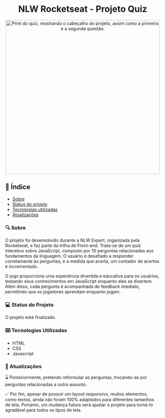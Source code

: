 <h1 align='center'>NLW Rocketseat - Projeto Quiz</h1>
<p align='center'>
 <img width="500" align='center' alt="Print do quiz, mostrando o cabeçalho do projeto, assim como a primeira e a segunda questão." src="https://github.com/BrunoAlejandroDev/nlw-expert-front-end-quiz/assets/148917666/62418294-4b91-4dff-9132-a217c47fd403"> 
</p>
<h2>📂 Índice</h2> 
<ul>
 <li><a href='#sobre'>Sobre</a></li>
 <li><a href='#status'>Status do projeto</a></li>
 <li><a href='#tecnologias'>Tecnologias utilizadas</a></li>
 <li><a href='#melhorias'>Atualizações</a></li>
</ul>

<h3 id='sobre'>🔍 Sobre</h3>
<p>
 O projeto foi desenvolvido durante a NLW Expert, organizada pela Rocketseat, e faz parte da trilha de Front-end. Trata-se de um quiz interativo sobre JavaScript, composto por 10 perguntas relacionadas aos fundamentos da linguagem. O usuário é desafiado a responder corretamente às perguntas, e a medida que acerta, um contador de acertos é incrementado.
</p>
<p>
 O jogo proporciona uma experiência divertida e educativa para os usuários, testando seus conhecimentos em JavaScript enquanto eles se divertem. Além disso, cada pergunta é acompanhada de feedback imediato, permitindo que os jogadores aprendam enquanto jogam.
</p>

<h3 id='status'>💻 Status do Projeto</h3>
<p>
 O projeto está finalizado.
</p>

<h3 id='tecnologias'>⌨️ Tecnologias Utilizadas</h3>
<p>
 <ul>
  <li>HTML</li>
  <li>CSS</li>
  <li>Javascript</li>
 </ul>
</p>

<h3 id='melhorias'>📌 Atualizações</h3>
<p>⌛ Posteriormente, pretendo reformular as perguntas, trocando-as por perguntas relacionadas a outro assunto.</p>
<p>✅ Por fim, apesar de possuir um layout responsivo, muitos elementos, como textos, ainda não foram 100% adaptados para diferentes tamanhos de tela. Portanto, um mudança futura será ajustar o projeto para torná-lo agradável para todos os tipos de tela.</p>
